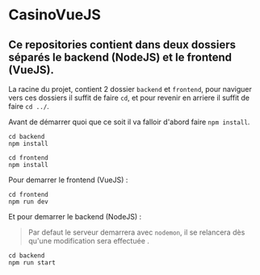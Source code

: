 # CasinoVueJS

## Ce repositories contient dans deux dossiers séparés le backend (NodeJS) et le frontend (VueJS).

La racine du projet, contient 2 dossier `backend` et `frontend`, pour naviguer vers ces dossiers il suffit de faire `cd`, et pour revenir en arriere il suffit de faire `cd ../`.

Avant de démarrer quoi que ce soit il va falloir d'abord faire `npm install`.
```
cd backend
npm install

cd frontend
npm install
```

Pour demarrer le frontend (VueJS) :

```
cd frontend
npm run dev
```

Et pour demarrer le backend (NodeJS) :
> Par defaut le serveur demarrera avec `nodemon`, il se relancera dès qu'une modification sera effectuée .

```
cd backend
npm run start
```
